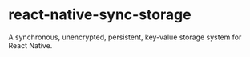 # react-native-sync-storage

A synchronous, unencrypted, persistent, key-value storage system for React Native.
